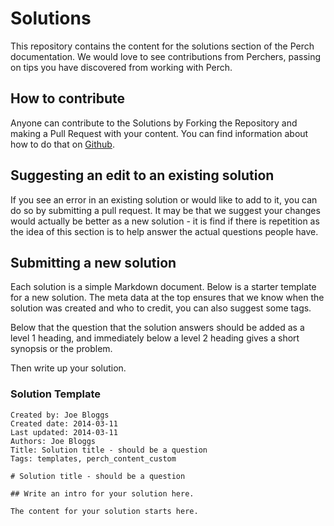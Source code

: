 Solutions
=========

This repository contains the content for the solutions section of the Perch documentation. We would love to see contributions from Perchers, passing on tips you have discovered from working with Perch.

## How to contribute

Anyone can contribute to the Solutions by Forking the Repository and making a Pull Request with your content. You can find information about how to do that on [Github](https://help.github.com/articles/fork-a-repo).

## Suggesting an edit to an existing solution

If you see an error in an existing solution or would like to add to it, you can do so by submitting a pull request. It may be that we suggest your changes would actually be better as a new solution - it is find if there is repetition as the idea of this section is to help answer the actual questions people have.

## Submitting a new solution

Each solution is a simple Markdown document. Below is a starter template for a new solution. The meta data at the top ensures that we know when the solution was created and who to credit, you can also suggest some tags.

Below that the question that the solution answers should be added as a level 1 heading, and immediately below a level 2 heading gives a short synopsis or the problem.

Then write up your solution.

### Solution Template

    Created by: Joe Bloggs
    Created date: 2014-03-11
    Last updated: 2014-03-11
    Authors: Joe Bloggs
    Title: Solution title - should be a question
    Tags: templates, perch_content_custom

    # Solution title - should be a question

    ## Write an intro for your solution here.

    The content for your solution starts here. 
